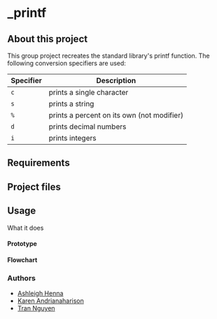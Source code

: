 # _printf

## About this project
This group project recreates the standard library's printf function. The following conversion specifiers are used: 

| Specifier | Description |
|-----------|---------|
| `c` | prints a single character |
| `s` | prints a string |
| `%` | prints a percent on its own (not modifier) |
| `d` | prints decimal numbers|
| `i` | prints integers |

## Requirements

## Project files

## Usage
What it does

#### Prototype
#### Flowchart



















### Authors
- [Ashleigh Henna](https://github.com/ashleigh6734)
- [Karen Andrianaharison](https://github.com/Kandrianaha)
- [Tran Nguyen](https://github.com/tranbnn)

